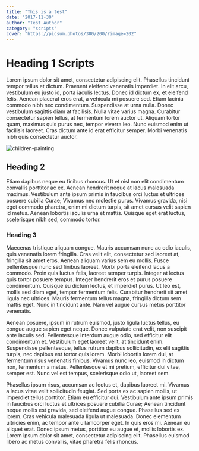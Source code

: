 ```yaml
---
title: "This is a test"
date: "2017-11-30"
author: "Test Author"
category: "scripts"
cover: "https://picsum.photos/300/200/?image=202"
---
```


# Heading 1 Scripts

Lorem ipsum dolor sit amet, consectetur adipiscing elit. Phasellus tincidunt tempor tellus et dictum. Praesent eleifend venenatis imperdiet. In elit arcu, vestibulum eu justo id, porta iaculis lectus. Donec id dictum ex, et eleifend felis. Aenean placerat eros erat, a vehicula mi posuere sed. Etiam lacinia commodo nibh nec condimentum. Suspendisse at urna nulla. Donec vestibulum sagittis diam at facilisis. Nulla vitae varius magna. Curabitur consectetur sapien tellus, at fermentum lorem auctor ut. Aliquam tortor quam, maximus quis purus nec, tempor viverra leo. Nunc euismod enim ut facilisis laoreet. Cras dictum ante id erat efficitur semper. Morbi venenatis nibh quis consectetur auctor.

![children-painting](https://c1.staticflickr.com/5/4189/34410922296_46bfb3d48d_b.jpg)

## Heading 2

Etiam dapibus neque eu finibus rhoncus. Ut et nisl non elit condimentum convallis porttitor ac ex. Aenean hendrerit neque at lacus malesuada maximus. Vestibulum ante ipsum primis in faucibus orci luctus et ultrices posuere cubilia Curae; Vivamus nec molestie purus. Vivamus gravida, nisi eget commodo pharetra, enim mi dictum turpis, sit amet cursus velit sapien id metus. Aenean lobortis iaculis urna et mattis. Quisque eget erat luctus, scelerisque nibh sed, commodo tortor.

### Heading 3

Maecenas tristique aliquam congue. Mauris accumsan nunc ac odio iaculis, quis venenatis lorem fringilla. Cras velit elit, consectetur sed laoreet at, fringilla sit amet eros. Aenean aliquam varius sem eu mollis. Fusce pellentesque nunc sed finibus laoreet. Morbi porta eleifend lacus a commodo. Proin quis luctus felis, laoreet semper turpis. Integer at lectus quis tortor posuere tempus. Integer hendrerit eros et purus posuere condimentum. Quisque eu dictum lectus, et imperdiet purus. Ut leo est, mollis sed diam eget, tempor fermentum felis. Curabitur hendrerit sit amet ligula nec ultrices. Mauris fermentum tellus magna, fringilla dictum sem mattis eget. Nunc in tincidunt ante. Nam vel augue cursus metus porttitor venenatis.

Aenean posuere, ipsum in rutrum euismod, justo ligula luctus tellus, eu congue augue sapien eget neque. Donec vulputate erat velit, non suscipit ante iaculis sed. Pellentesque interdum augue odio, sed efficitur elit condimentum et. Vestibulum eget laoreet velit, at tincidunt enim. Suspendisse pellentesque, tellus rutrum dapibus sollicitudin, ex elit sagittis turpis, nec dapibus est tortor quis lorem. Morbi lobortis lorem dui, at fermentum risus venenatis finibus. Vivamus nunc leo, euismod in dictum non, fermentum a metus. Pellentesque et mi pretium, efficitur dui vitae, semper est. Nunc vel est tempus, scelerisque odio ut, laoreet sem.

Phasellus ipsum risus, accumsan ac lectus et, dapibus laoreet mi. Vivamus a lacus vitae velit sollicitudin feugiat. Sed porta ex ac sapien mollis, ut imperdiet tellus porttitor. Etiam eu efficitur dui. Vestibulum ante ipsum primis in faucibus orci luctus et ultrices posuere cubilia Curae; Aenean tincidunt neque mollis est gravida, sed eleifend augue congue. Phasellus sed ex lorem. Cras vehicula malesuada ligula ut malesuada. Donec elementum ultricies enim, ac tempor ante ullamcorper eget. In quis eros mi. Aenean eu aliquet erat. Donec ipsum metus, porttitor eu augue et, mollis lobortis ex. Lorem ipsum dolor sit amet, consectetur adipiscing elit. Phasellus euismod libero ac metus convallis, vitae pharetra felis rhoncus.
